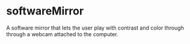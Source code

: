 softwareMirror
==============

A software mirror that lets the user play with contrast and color through through a webcam attached to the computer.
